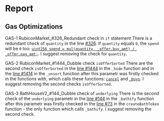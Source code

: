 # Report


## Gas Optimizations

GAS-1 RubiconMarket_#326_Redundant check in `if` statement 
There is a redundant check of `quantity` in the line [#326](https://github.com/code-423n4/2023-04-rubicon/blob/511636d889742296a54392875a35e4c0c4727bb7/contracts/RubiconMarket.sol#L326). If `quantity` equals `0`, the `spend` will be `0` too: 
[`uint256 spend = mul(quantity, _offer.buy_amt) / _offer.pay_amt;`](https://github.com/code-423n4/2023-04-rubicon/blob/511636d889742296a54392875a35e4c0c4727bb7/contracts/RubiconMarket.sol#L319). I suggest removing the check for `quantity`.

GAS-2 RubiconMarket_#1444_Dubble check `isOfferSorted` 
There are the second check `isOfferSorted` in the [line #1444](https://github.com/code-423n4/2023-04-rubicon/blob/511636d889742296a54392875a35e4c0c4727bb7/contracts/RubiconMarket.sol#L1444) in the `_hide` function and in the [line #1414](https://github.com/code-423n4/2023-04-rubicon/blob/511636d889742296a54392875a35e4c0c4727bb7/contracts/RubiconMarket.sol#L1414) in the `_unsort` function after this parametr was firstly checked in the functions with, which calls these functions: [`cancel`](https://github.com/code-423n4/2023-04-rubicon/blob/511636d889742296a54392875a35e4c0c4727bb7/contracts/RubiconMarket.sol#L876-L880) and [`_buys`](https://github.com/code-423n4/2023-04-rubicon/blob/511636d889742296a54392875a35e4c0c4727bb7/contracts/RubiconMarket.sol#L1186-L1191). I suggest removing the second checks `isOfferSorted`.

GAS-3 BathHouseV2_#144_Dubble check of `underlying` 
There is the second check of the `underlying` parametr in the [line #144](https://github.com/code-423n4/2023-04-rubicon/blob/511636d889742296a54392875a35e4c0c4727bb7/contracts/BathHouseV2.sol#L144) in the `_bathify` function after this parametr was firstly checked in the [line #73](https://github.com/code-423n4/2023-04-rubicon/blob/511636d889742296a54392875a35e4c0c4727bb7/contracts/BathHouseV2.sol#L73) in the `createBathToken` function - the only function which calls `_bathify`. I suggest removing the second check.

